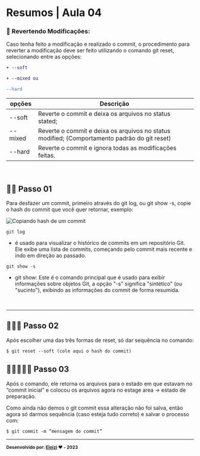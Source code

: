 
# Resumos | Aula 04

### 🔁 Revertendo Modificações:
Caso tenha feito a modificação e realizado o commit, o procedimento para reverter a modificação deve ser feito utilizando o comando git reset, selecionando entre as opções:

```diff
+ --soft

+ --mixed ou 

--hard
```


 |opções| Descrição|
 |------|----------|
 |--soft| Reverte o commit e deixa os arquivos no status stated;
 |--mixed| Reverte o commit e deixa os arquivos no status modified; (Comportamento padrão do git reset)|
 |--hard| Reverte o commit e ignora todas as modificações feitas.|
 
 <br>

## 🚶‍♀️ Passo 01

Para desfazer um commit, primeiro através do git log, ou git show -s, copie o hash do commit que você quer retornar, exemplo:

![Copiando hash de um commit](https://linuxhint.com/wp-content/uploads/2023/01/word-image-283970-2.png)


```
git log
```
- é usado para visualizar o histórico de commits em um repositório Git. Ele exibe uma lista de commits, começando pelo commit mais recente e indo em direção ao passado.
```
git show -s 
```
- git show: Este é o comando principal que é usado para exibir informações sobre objetos Git, a opção "-s" significa "sintético" (ou "sucinto"), exibindo as informações do commit de forma resumida. 

<br>

---
## 🚶‍♀️🚶 Passo 02
Após escolher uma das três formas de reset, só dar sequência no comando:

```
$ git reset --soft (cole aqui o hash do commit)
```

## 🚶‍♀️🚶🚴‍♀️ Passo 03

Após o comando, ele retorna os arquivos para o estado em que estavam no “commit inicial” e colocou os arquivos agora no estage area → estado de preparação.

Como ainda não demos o git commit essa alteração não foi salva, então agora só darmos sequência (caso esteja tudo correto) e salvar o processo com:

```
$ git commit -m “mensagem do commit”
```


---

<sub><b>Desenvolvido por: [Eloizi](https://github.com/Eloizi/gitHub-DIO) ❤️ - 2023</b></sub></a>






